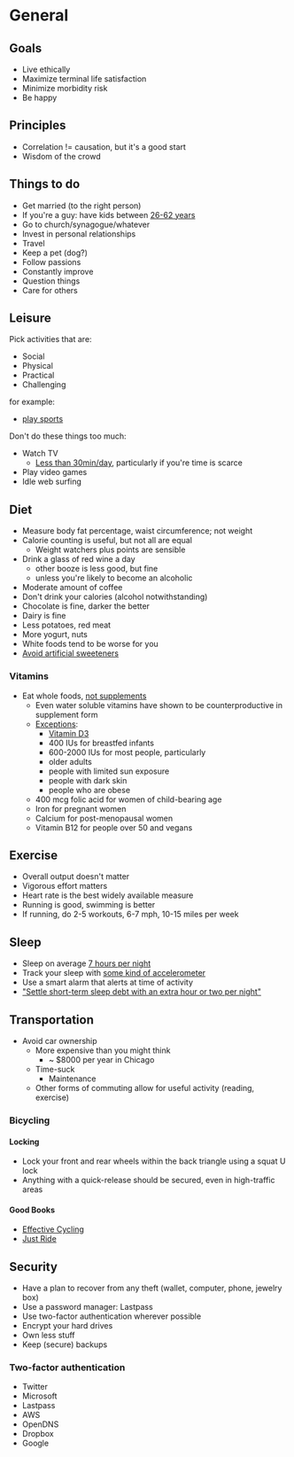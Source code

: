 # General

## Goals

*   Live ethically
*   Maximize terminal life satisfaction
*   Minimize morbidity risk
*   Be happy

## Principles

*   Correlation != causation, but it's a good start
*   Wisdom of the crowd

## Things to do

*   Get married (to the right person)
*   If you're a guy: have kids between [26-62 years](http://www.psychologytoday.com/files/attachments/496/nelson-et-al-2012.pdf)
*   Go to church/synagogue/whatever
*   Invest in personal relationships
*   Travel
*   Keep a pet (dog?)
*   Follow passions
*   Constantly improve
*   Question things
*   Care for others

## Leisure

Pick activities that are:

*   Social
*   Physical
*   Practical
*   Challenging

for example:

*   [play sports](http://journals.humankinetics.com/jsep-back-issues/jsepvolume6issue4december/alongitudinalinvestigationofsportparticipationandlifesatisfaction)

Don't do these things too much:

*   Watch TV
    *   [Less than 30min/day](http://www.bsfrey.ch/articles/459_07.pdf),
        particularly if you're time is scarce
*   Play video games
*   Idle web surfing

## Diet

*   Measure body fat percentage, waist circumference; not weight
*   Calorie counting is useful, but not all are equal
    *   Weight watchers plus points are sensible
*   Drink a glass of red wine a day
    *   other booze is less good, but fine
    *   unless you're likely to become an alcoholic
*   Moderate amount of coffee
*   Don't drink your calories (alcohol notwithstanding)
*   Chocolate is fine, darker the better
*   Dairy is fine
*   Less potatoes, red meat
*   More yogurt, nuts
*   White foods tend to be worse for you
*   [Avoid artificial
    sweeteners](http://www.purdue.edu/newsroom/releases/2013/Q3/prof-diet-drinks-are-not-the-sweet-solution-to-fight-obesity,-health-problems.html)

### Vitamins

*   Eat whole foods, [not supplements](http://www.theatlantic.com/health/archive/2013/07/the-vitamin-myth-why-we-think-we-need-supplements/277947/)
    *   Even water soluble vitamins have shown to be counterproductive in supplement form
    *   [Exceptions](http://ods.od.nih.gov/factsheets/MVMS-HealthProfessional/#h3):
        *   [Vitamin D3](http://ods.od.nih.gov/factsheets/VitaminD-HealthProfessional/)
	    *   400 IUs for breastfed infants
	    *   600-2000 IUs for most people, particularly
		*   older adults
		*   people with limited sun exposure
		*   people with dark skin
		*   people who are obese
	*   400 mcg folic acid for women of child-bearing age
	*   Iron for pregnant women
	*   Calcium for post-menopausal women
	*   Vitamin B12 for people over 50 and vegans

## Exercise

*   Overall output doesn't matter
*   Vigorous effort matters
*   Heart rate is the best widely available measure
*   Running is good, swimming is better
*   If running, do 2-5 workouts, 6-7 mph, 10-15 miles per week

## Sleep

*   Sleep on average [7 hours per night](http://www.time.com/time/health/article/0,8599,1812420,00.html)
*   Track your sleep with [some kind of accelerometer](http://lifehacker.com/5993005/five-best-sleep-tracking-gadgets-or-apps)
*   Use a smart alarm that alerts at time of activity
*   ["Settle short-term sleep debt with an extra hour or two per night"](http://www.helpguide.org/life/sleeping.htm)

## Transportation

*   Avoid car ownership
    *   More expensive than you might think
        *   ~ $8000 per year in Chicago
    *   Time-suck
        *   Maintenance
	*   Other forms of commuting allow for useful activity (reading, exercise)

### Bicycling

#### Locking

*   Lock your front and rear wheels within the back triangle using a squat U lock
*   Anything with a quick-release should be secured, even in high-traffic areas

#### Good Books

*   [Effective Cycling](http://www.amazon.com/Effective-Cycling-John-Forester/dp/0262516942/)
*   [Just Ride](http://www.amazon.com/Just-Ride-Radically-Practical-Riding/dp/0761155589/)

## Security

*   Have a plan to recover from any theft (wallet, computer, phone, jewelry box)
*   Use a password manager: Lastpass
*   Use two-factor authentication wherever possible
*   Encrypt your hard drives
*   Own less stuff
*   Keep (secure) backups

### Two-factor authentication

*   Twitter
*   Microsoft
*   Lastpass
*   AWS
*   OpenDNS
*   Dropbox
*   Google
